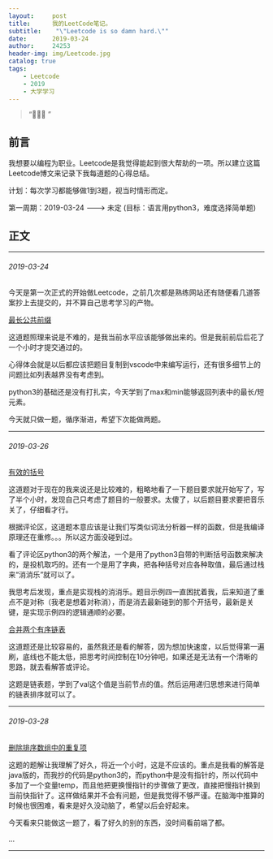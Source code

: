 ```yaml
---
layout:     post
title:      我的LeetCode笔记。
subtitle:    "\"Leetcode is so damn hard.\""
date:       2019-03-24
author:     24253
header-img: img/Leetcode.jpg
catalog: true
tags:
    - Leetcode
    - 2019
    - 大学学习
---
```


> “🙉🙉🙉 ”

## 前言

我想要以编程为职业。Leetcode是我觉得能起到很大帮助的一项。所以建立这篇Leetcode博文来记录下我每道题的心得总结。

计划：每次学习都能够做1到3题，视当时情形而定。

第一周期：2019-03-24 ---> 未定 (目标：语言用python3，难度选择简单题)

## 正文

---

###### 2019-03-24

今天是第一次正式的开始做Leetcode，之前几次都是熟练网站还有随便看几道答案抄上去提交的，并不算自己思考学习的产物。

[最长公共前缀](https://leetcode-cn.com/problems/longest-common-prefix/)

这道题照理来说是不难的，是我当前水平应该能够做出来的。但是我前前后后花了一个小时才提交通过的。

心得体会就是以后都应该把题目复制到vscode中来编写运行，还有很多细节上的问题比如列表越界没有考虑到。

python3的基础还是没有打扎实，今天学到了max和min能够返回列表中的最长/短元素。

今天就只做一题，循序渐进，希望下次能做两题。

---

###### 2019-03-26

[有效的括号](https://leetcode-cn.com/problems/valid-parentheses/submissions/)

这道题对于现在的我来说还是比较难的，粗略地看了一下题目要求就开始写了，写了半个小时，发现自己只考虑了题目的一般要求。太傻了，以后题目要求要把音乐关了，仔细看才行。

根据评论区，这道题本意应该是让我们写类似词法分析器一样的函数，但是我编译原理还在重修。。。所以这方面没碰到过。

看了评论区python3的两个解法，一个是用了python3自带的判断括号函数来解决的，是投机取巧的。还有一个是用了字典，把各种括号对应各种取值，最后通过栈来“消消乐”就可以了。

我思考后发现，重点是实现栈的消消乐。题目示例四一直困扰着我，后来知道了重点不是对称（我老是想着对称消），而是消去最新碰到的那个开括号，最新是关键，是实现示例四的逻辑通顺的必要。


[合并两个有序链表](https://leetcode-cn.com/problems/merge-two-sorted-lists/)

这道题还是比较容易的，虽然我还是看的解答，因为想加快速度，以后觉得第一遍刷，底线也不能太低，把思考时间控制在10分钟吧，如果还是无法有一个清晰的思路，就去看解答或评论。

这题是链表题，学到了val这个值是当前节点的值。然后运用递归思想来进行简单的链表排序就可以了。

---

###### 2019-03-28

[删除排序数组中的重复项](https://leetcode-cn.com/problems/remove-duplicates-from-sorted-array/comments/)

这题的题解让我理解了好久，将近一个小时，这是不应该的。重点是我看的解答是java版的，而我抄的代码是python3的，而python中是没有指针的，所以代码中多加了一个变量temp，而且他把更换慢指针的步骤做了更改，直接把慢指针换到当前快指针了。这样做结果并不会有问题，但是我觉得不够严谨。在脑海中推算的时候也很困难，看来是好久没动脑了，希望以后会好起来。

今天看来只能做这一题了，看了好久的别的东西，没时间看前端了都。

...

---


